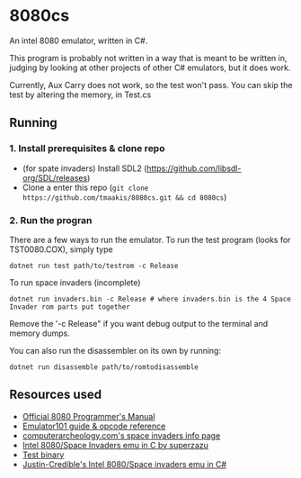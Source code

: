 # 8080cs
An intel 8080 emulator, written in C#.

This program is probably not written in a way that is meant to be written in, judging by looking at other projects of other C# emulators, but it does work. 

Currently, Aux Carry does not work, so the test won't pass. You can skip the test by altering the memory, in Test.cs

## Running 
### 1. Install prerequisites & clone repo 
  - (for spate invaders) Install SDL2 (https://github.com/libsdl-org/SDL/releases)
  - Clone a enter this repo (`git clone https://github.com/tmaakis/8080cs.git && cd 8080cs`)
### 2. Run the progran 
There are a few ways to run the emulator. To run the test program (looks for TST0080.COX), simply type 
```
dotnet run test path/to/testrom -c Release
```
To run space invaders (incomplete) 
```
dotnet run invaders.bin -c Release # where invaders.bin is the 4 Space Invader rom parts put together
```
Remove the '-c Release" if you want debug output to the terminal and memory dumps.

You can also run the disassembler on its own by running: 
```
dotnet run disassemble path/to/romtodisassemble 
```
## Resources used 
* [Official 8080 Programmer's Manual](https://altairclone.com/downloads/manuals/8080%20Programmers%20Manual.pdf)
* [Emulator101 guide & opcode reference](http://www.emulator101.com/reference/8080-by-opcode.html)
* [computerarcheology.com's space invaders info page](https://computerarcheology.com/Arcade/SpaceInvaders/)
* [Intel 8080/Space Invaders emu in C by superzazu](https://github.com/superzazu/8080)
* [Test binary](https://altairclone.com/downloads/cpu_tests/TST8080.COM)
* [Justin-Credible's Intel 8080/Space invaders emu in C#](https://www.justin-credible.net/2020/03/31/space-invaders-emulator/)
